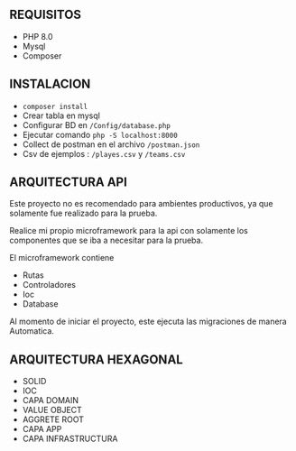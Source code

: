 ## REQUISITOS
- PHP 8.0
- Mysql
- Composer

## INSTALACION

- `composer install`
- Crear tabla en mysql
- Configurar BD en `/Config/database.php`
- Ejecutar comando `php -S localhost:8000`
- Collect de postman en el archivo `/postman.json`
- Csv de ejemplos : `/playes.csv` y `/teams.csv`

## ARQUITECTURA API

Este proyecto no es recomendado para ambientes productivos, ya que solamente fue realizado para la prueba.

Realice mi propio microframework para la api con solamente los componentes que se iba a necesitar para la prueba.

El microframework contiene

- Rutas
- Controladores
- Ioc
- Database

Al momento de iniciar el proyecto, este ejecuta las migraciones de manera Automatica.

## ARQUITECTURA HEXAGONAL
- SOLID
- IOC
- CAPA DOMAIN
- VALUE OBJECT
- AGGRETE ROOT
- CAPA APP
- CAPA INFRASTRUCTURA


